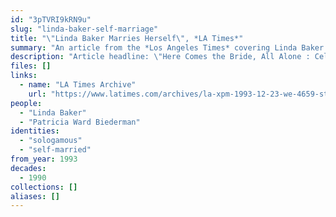 ```yaml
---
id: "3pTVRI9kRN9u"
slug: "linda-baker-self-marriage"
title: "\"Linda Baker Marries Herself\", *LA Times*"
summary: "An article from the *Los Angeles Times* covering Linda Baker's self-marriage, witnessed by her family and 75 close friends."
description: "Article headline: \"Here Comes the Bride, All Alone : Celebration: For her 40th birthday, Linda Baker got seven bridesmaids and invited her family and 75 friends to witness her marriage--to herself.\""
files: []
links:
  - name: "LA Times Archive"
    url: "https://www.latimes.com/archives/la-xpm-1993-12-23-we-4659-story.html"
people:
  - "Linda Baker"
  - "Patricia Ward Biederman"
identities:
  - "sologamous"
  - "self-married"
from_year: 1993
decades:
  - 1990
collections: []
aliases: []
---
```

